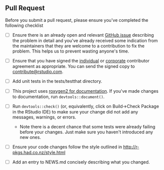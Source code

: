 ## Pull Request

Before you submit a pull request, please ensure you've completed the following checklist

- [ ] Ensure there is an already open and relevant [GitHub issue](https://github.com/rstudio/thematic/issues/new) describing the problem in detail and you've already received some indication from the maintainers that they are welcome to a contribution to fix the problem. This helps us to prevent wasting anyone's time. 

- [ ] Ensure that you have signed the [individual](https://www.rstudio.com/wp-content/uploads/2014/06/rstudioindividualcontributoragreement.pdf) or [corporate](https://www.rstudio.com/wp-content/uploads/2014/06/rstudiocorporatecontributoragreement.pdf) contributor agreement as appropriate. You can send the signed copy to contribute@rstudio.com.

- [ ] Add unit tests in the tests/testthat directory.

- [ ] This project uses [roxygen2 for documentation](http://r-pkgs.had.co.nz/man.html). If you've made changes to documentation, run `devtools::document()`.

- [ ] Run `devtools::check()` (or, equivalently, click on Build->Check Package in the RStudio IDE) to make sure your change did not add any messages, warnings, or errors.
    * Note there is a decent chance that some tests were already failing before your changes. Just make sure you haven't introduced any new ones.
    
- [ ] Ensure your code changes follow the style outlined in http://r-pkgs.had.co.nz/style.html

- [ ] Add an entry to NEWS.md concisely describing what you changed.
